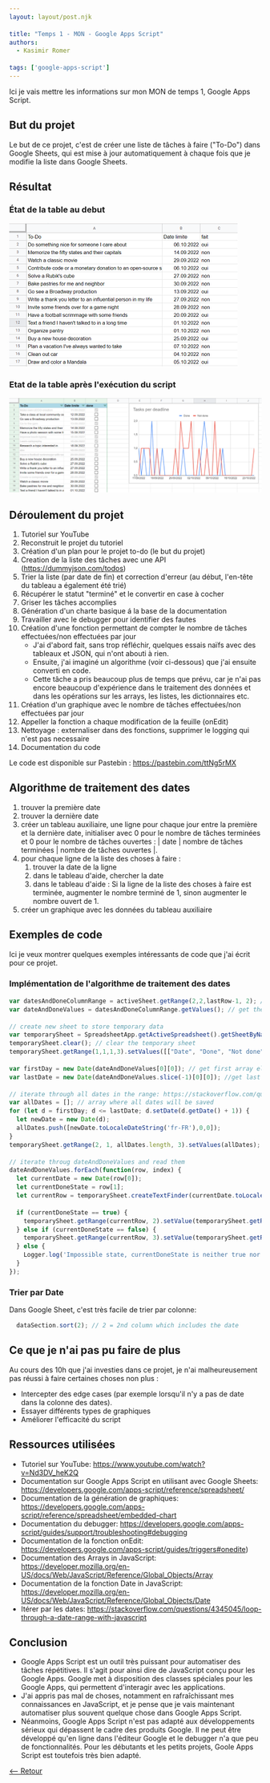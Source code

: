 ```yaml
---
layout: layout/post.njk

title: "Temps 1 - MON - Google Apps Script"
authors:
  - Kasimir Romer

tags: ['google-apps-script']
---
```

<!-- Début Résumé -->
Ici je vais mettre les informations sur mon MON de temps 1, Google Apps Script.
<!-- fin résumé -->

## But du projet
Le but de ce projet, c'est de créer une liste de tâches à faire ("To-Do") dans Google Sheets, qui est mise à jour automatiquement à chaque fois que je modifie la liste dans Google Sheets.

## Résultat
### État de la table au debut
![Screenshot of the table before the script is being executed](./sheet-before.png)

### Etat de la table après l'exécution du script
![Screenshot of the table after the script is being executed](./sheet-after.png)

## Déroulement du projet
1. Tutoriel sur YouTube
2. Reconstruit le projet du tutoriel
3. Création d'un plan pour le projet to-do (le but du projet)
4. Creation de la liste des tâches avec une API (https://dummyjson.com/todos)
5. Trier la liste (par date de fin) et correction d'erreur (au début, l'en-tête du tableau a également été trié)
6. Récupérer le statut "terminé" et le convertir en case à cocher
7. Griser les tâches accomplies
8. Génération d'un charte basique á la base de la documentation
9. Travailler avec le debugger pour identifier des fautes 
10. Création d'une fonction permettant de compter le nombre de tâches effectuées/non effectuées par jour
    - J'ai d'abord fait, sans trop réfléchir, quelques essais naïfs avec des tableaux et JSON, qui n'ont abouti à rien.
    - Ensuite, j'ai imaginé un algorithme (voir ci-dessous) que j'ai ensuite converti en code.
    - Cette tâche a pris beaucoup plus de temps que prévu, car je n'ai pas encore beaucoup d'expérience dans le traitement des données et dans les opérations sur les arrays, les listes, les dictionnaires etc.
11. Création d'un graphique avec le nombre de tâches effectuées/non effectuées par jour 
12. Appeller la fonction a chaque modification de la feuille (onEdit)
13. Nettoyage : externaliser dans des fonctions, supprimer le logging qui n'est pas necessaire
14. Documentation du code

Le code est disponible sur Pastebin : https://pastebin.com/ttNg5rMX

## Algorithme de traitement des dates
1. trouver la première date
2. trouver la dernière date
3. créer un tableau auxiliaire, une ligne pour chaque jour entre la première et la dernière date, initialiser avec 0 pour le nombre de tâches terminées et 0 pour le nombre de tâches ouvertes : | date | nombre de tâches terminées | nombre de tâches ouvertes |.
4. pour chaque ligne de la liste des choses à faire :
    1. trouver la date de la ligne
    2. dans le tableau d'aide, chercher la date
    3. dans le tableau d'aide : Si la ligne de la liste des choses à faire est terminée, augmenter le nombre terminé de 1, sinon augmenter le nombre ouvert de 1.
5. créer un graphique avec les données du tableau auxiliaire

## Exemples de code
Ici je veux montrer quelques exemples intéressants de code que j'ai écrit pour ce projet.

### Implémentation de l'algorithme de traitement des dates
```javascript
var datesAndDoneColumnRange = activeSheet.getRange(2,2,lastRow-1, 2); //get range that includes the dates and done values (done/not done)
var dateAndDoneValues = datesAndDoneColumnRange.getValues(); // get the values from this range -> Array[Date][done]

// create new sheet to store temporary data
var temporarySheet = SpreadsheetApp.getActiveSpreadsheet().getSheetByName('temporary-data');
temporarySheet.clear(); // clear the temporary sheet
temporarySheet.getRange(1,1,1,3).setValues([["Date", "Done", "Not done"]]); // create header in the temporary sheet

var firstDay = new Date(dateAndDoneValues[0][0]); // get first array element
var lastDate = new Date(dateAndDoneValues.slice(-1)[0][0]); //get last array element

// iterate through all dates in the range: https://stackoverflow.com/questions/4345045/loop-through-a-date-range-with-javascript
var allDates = []; // array where all dates will be saved
for (let d = firstDay; d <= lastDate; d.setDate(d.getDate() + 1)) {
  let newDate = new Date(d);
  allDates.push([newDate.toLocaleDateString('fr-FR'),0,0]);
}
temporarySheet.getRange(2, 1, allDates.length, 3).setValues(allDates); // write the array with all dates to the temporary sheet

// iterate throug dateAndDoneValues and read them
dateAndDoneValues.forEach(function(row, index) {
  let currentDate = new Date(row[0]);
  let currentDoneState = row[1];
  let currentRow = temporarySheet.createTextFinder(currentDate.toLocaleDateString('fr-FR')).findNext().getRow();

  if (currentDoneState == true) {
    temporarySheet.getRange(currentRow, 2).setValue(temporarySheet.getRange(currentRow, 2).getValue() + 1); // increase value of "done" by 1
  } else if (currentDoneState == false) {
    temporarySheet.getRange(currentRow, 3).setValue(temporarySheet.getRange(currentRow, 3).getValue() + 1); // increase value of "not done" by 1
  } else {
    Logger.log('Impossible state, currentDoneState is neither true nor false'); // this case should never happen
  }
});
```
### Trier par Date
Dans Google Sheet, c'est très facile de trier par colonne:
```javascript
  dataSection.sort(2); // 2 = 2nd column which includes the date
```

## Ce que je n'ai pas pu faire de plus
Au cours des 10h que j'ai investies dans ce projet, je n'ai malheureusement pas réussi à faire certaines choses non plus :
- Intercepter des edge cases (par exemple lorsqu'il n'y a pas de date dans la colonne des dates).
- Essayer différents types de graphiques
- Améliorer l'efficacité du script

## Ressources utilisées
- Tutoriel sur YouTube: https://www.youtube.com/watch?v=Nd3DV_heK2Q
- Documentation sur Google Apps Script en utilisant avec Google Sheets: https://developers.google.com/apps-script/reference/spreadsheet/
- Documentation de la génération de graphiques: https://developers.google.com/apps-script/reference/spreadsheet/embedded-chart
- Documentation du debugger: https://developers.google.com/apps-script/guides/support/troubleshooting#debugging
- Documentation de la fonction onEdit: https://developers.google.com/apps-script/guides/triggers#onedite)
- Documentation des Arrays in JavaScript: https://developer.mozilla.org/en-US/docs/Web/JavaScript/Reference/Global_Objects/Array
- Documentation de la fonction Date in JavaScript: https://developer.mozilla.org/en-US/docs/Web/JavaScript/Reference/Global_Objects/Date
- Itérer par les dates: https://stackoverflow.com/questions/4345045/loop-through-a-date-range-with-javascript

## Conclusion
- Google Apps Script est un outil très puissant pour automatiser des tâches répétitives. Il s'agit pour ainsi dire de JavaScript conçu pour les Google Apps. Google met à disposition des classes spéciales pour les Google Apps, qui permettent d'interagir avec les applications.
- J'ai appris pas mal de choses, notamment en rafraîchissant mes connaissances en JavaScript, et je pense que je vais maintenant automatiser plus souvent quelque chose dans Google Apps Script.
- Néanmoins, Google Apps Script n'est pas adapté aux développements sérieux qui dépassent le cadre des produits Google. Il ne peut être développé qu'en ligne dans l'éditeur Google et le debugger n'a que peu de fonctionnalités. Pour les débutants et les petits projets, Goole Apps Script est toutefois très bien adapté.

[<-- Retour](../)